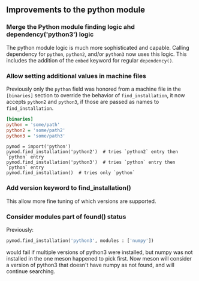 ## Improvements to the python module

### Merge the Python module finding logic ahd dependency('python3') logic

The python module logic is much more sophisticated and capable. Calling
dependency for `python`, `python2`, and/or `python3` now uses this logic.
This includes the addition of the `embed` keyword for regular `dependency()`.

### Allow setting additional values in machine files

Previously only the `python` field was honored from a machine file in the
`[binaries]` section to override the behavior of `find_installation`, it now
accepts `python2` and `python3`, if those are passed as names to `find_installation`.

```ini
[binaries]
python = 'some/path'
python2 = 'some/path2'
python3 = 'some/path3'
```

```meson
pymod = import('python')
pymod.find_installation('python2')  # tries `python2` entry then `python` entry
pymod.find_installation('python3')  # tries `python` entry then `python` entry
pymod.find_installation()  # tries only `python`
```

### Add version keyword to find_installation()

This allow more fine tuning of which versions are supported.

### Consider modules part of found() status

Previously:

```python
pymod.find_installation('python3', modules : ['numpy'])
```

would fail if multiple versions of python3 were installed, but numpy was not
installed in the one meson happened to pick first. Now meson will consider
a version of python3 that doesn't have numpy as not found, and will continue
searching.
